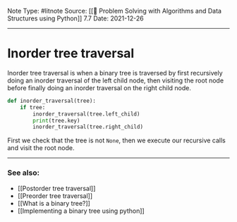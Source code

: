 Note Type: #litnote
Source: [[📖 Problem Solving with Algorithms and Data Structures using Python]] 7.7
Date: 2021-12-26

---
# Inorder tree traversal
Inorder tree traversal is when a binary tree is traversed by first recursively doing an inorder traversal of the left child node, then visiting the root node before finally doing an inorder traversal on the right child node.

```python
def inorder_traversal(tree):
	if tree:
		inorder_traversal(tree.left_child)
		print(tree.key)
		inorder_traversal(tree.right_child)
```

First we check that the tree is not `None`, then we execute our recursive calls and visit the root node.

---
### See also:
- [[Postorder tree traversal]]
- [[Preorder tree traversal]]
- [[What is a binary tree?]]
- [[Implementing a binary tree using python]]